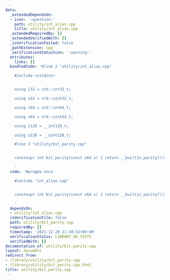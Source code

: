 ```yaml
---
data:
  _extendedDependsOn:
  - icon: ':question:'
    path: utility/int_alias.cpp
    title: utility/int_alias.cpp
  _extendedRequiredBy: []
  _extendedVerifiedWith: []
  _isVerificationFailed: false
  _pathExtension: cpp
  _verificationStatusIcon: ':warning:'
  attributes:
    links: []
  bundledCode: '#line 2 "utility/int_alias.cpp"

    #include <cstdint>


    using i32 = std::int32_t;

    using u32 = std::uint32_t;

    using i64 = std::int64_t;

    using u64 = std::uint64_t;

    using i128 = __int128_t;

    using u128 = __uint128_t;

    #line 3 "utility/bit_parity.cpp"


    constexpr int bit_parity(const u64 x) { return __builtin_parityll(x); }

    '
  code: '#pragma once

    #include "int_alias.cpp"


    constexpr int bit_parity(const u64 x) { return __builtin_parityll(x); }

    '
  dependsOn:
  - utility/int_alias.cpp
  isVerificationFile: false
  path: utility/bit_parity.cpp
  requiredBy: []
  timestamp: '2021-12-28 21:38:32+09:00'
  verificationStatus: LIBRARY_NO_TESTS
  verifiedWith: []
documentation_of: utility/bit_parity.cpp
layout: document
redirect_from:
- /library/utility/bit_parity.cpp
- /library/utility/bit_parity.cpp.html
title: utility/bit_parity.cpp
---
```

